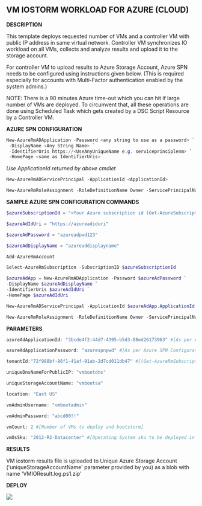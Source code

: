 ## VM IOSTORM WORKLOAD FOR AZURE (CLOUD) ##

<b>DESCRIPTION</b>

This template deploys requested number of VMs and a controller VM with public IP address in same virtual network. Controller VM synchronizes IO workload on all VMs, collects and analyze results and upload it to the storage account.

For controller VM to upload results to Azure Storage Account, Azure SPN needs to be configured using instructions given below. (This is required especially for accounts with Multi-Factor authentication enabled by the system admins.)

NOTE: There is a 90 minutes Azure time-out which you can hit if large number of VMs are deployed. To circumvent that, all these operations are done using Scheduled Task which gets created by a DSC Script Resource by a Controller VM.

<b>AZURE SPN CONFIGURATION</b>
```PowerShell
New-AzureRmADApplication -Password <any string to use as a password> `
 -DisplayName <Any String Name> `
 -IdentifierUris https://<UseAnyUniqueName e.g. serviceprinciplenm> `
 -HomePage <same as IdentifierUris>
```
<i>Use ApplicationId returned by above cmdlet</i>
```PowerShell
New-AzureRmADServicePrincipal -ApplicationId <ApplicationId>

New-AzureRmRoleAssignment -RoleDefinitionName Owner -ServicePrincipalName "https://<same as IdentifierUris>"
```

<b>SAMPLE AZURE SPN CONFIGURATION COMMANDS</b>
```PowerShell
$azureSubscriptionId = "<Your Azure subscription id (Get-AzureSubscription).SubscriptionId>"

$azureAdIdUri = "https://azureadiduri"

$azureAdPassword = "azureadpwd123"

$azureAdDisplayName = "azureaddisplayname"

Add-AzureRmAccount

Select-AzureRmSubscription -SubscriptionID $azureSubscriptionId

$azureAdApp = New-AzureRmADApplication -Password $azureAdPassword `
-DisplayName $azureAdDisplayName `
-IdentifierUris $azureAdIdUri `
-HomePage $azureAdIdUri

New-AzureRmADServicePrincipal -ApplicationId $azureAdApp.ApplicationId

New-AzureRmRoleAssignment -RoleDefinitionName Owner -ServicePrincipalName $azureAdIdUri
```

<b>PARAMETERS</b>
```PowerShell
azureAdApplicationId: "3bcde4f2-44d7-4395-b5d3-88ed26173963" #[As per Azure SPN Configuration instructions]

azureAdApplicationPassword: "azurespnpwd" #[As per Azure SPN Configuration instructions]

tenantId:"72f988bf-86f1-41af-91ab-2d7cd011db47" #[(Get-AzureRmSubscription).TenantId]

uniqueDnsNameForPublicIP: "vmbootdns"

uniqueStorageAccountName: "vmbootsa"

location: "East US"

vmAdminUsername: "vmbootadmin"

vmAdminPassword: "abcd00!!"

vmCount: 2 #[Number of VMs to deploy and bootstorm]

vmOsSku: "2012-R2-Datacenter" #[Operating System sku to be deployed in VMs]
```

<b>RESULTS</b>

VM iostorm results file is uploaded to Unique Azure Storage Account ('uniqueStorageAccountName' parameter provided by you) as a blob with name 'VMIOResult.log.ps1.zip'


<b>DEPLOY</b>

<a href="https://portal.azure.com/#create/Microsoft.Template/uri/https%3A%2F%2Fraw.githubusercontent.com%2FAzure%2Fazure-quickstart-templates%2Fmaster%2Fiostorm-vm-iops-latency%2Fazuredeploy.json" target="_blank">
    <img src="http://azuredeploy.net/deploybutton.png"/>
</a>